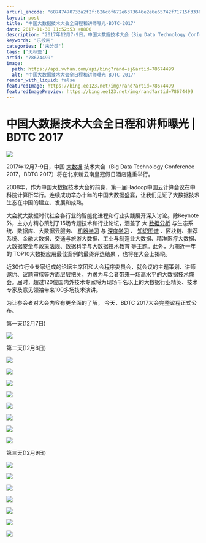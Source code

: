 ```yaml
---
arturl_encode: "68747470733a2f2f:626c6f672e6373646e2e6e65742f71715f3336383532303036:2f61727469636c652f64657461696c732f3738363734343939"
layout: post
title: "中国大数据技术大会全日程和讲师曝光-BDTC-2017"
date: 2017-11-30 11:52:53 +0800
description: "2017年12月7-9日，中国大数据技术大会（Big Data Technology Confere"
keywords: "乐投网"
categories: ['未分类']
tags: ['无标签']
artid: "78674499"
image:
  path: https://api.vvhan.com/api/bing?rand=sj&artid=78674499
  alt: "中国大数据技术大会全日程和讲师曝光-BDTC-2017"
render_with_liquid: false
featuredImage: https://bing.ee123.net/img/rand?artid=78674499
featuredImagePreview: https://bing.ee123.net/img/rand?artid=78674499
---
```


# 中国大数据技术大会全日程和讲师曝光 | BDTC 2017

![](http://www.99lt.com/uploads/allimg/171130/8-1G1300T053.jpg)

2017年12月7-9日，中国
[大数据](http://www.99lt.com/bigdata/)
技术大会（Big Data Technology Conference 2017，BDTC 2017）将在北京新云南皇冠假日酒店隆重举行。

2008年，作为中国大数据技术大会的前身，第一届Hadoop中国云计算会议在中科院计算所举行。连续成功举办十年的中国大数据盛宴，让我们见证了大数据技术生态在中国的建立、发展和成熟。

大会就大数据时代社会各行业的智能化进程和行业实践展开深入讨论。除Keynote外，主办方精心策划了15场专题技术和行业论坛，涵盖了
大
[数据分析](http://www.99lt.com/bigdata/bigdata-analysis/)
与生态系统、数据库、大数据云服务、
[机器学习](http://www.99lt.com/ai/machine-learning/)
与
[深度学习](http://www.99lt.com/ai/deep-learning/)
、
[知识图谱](http://www.99lt.com/plus/search.php?kwtype=0&q=%D6%AA%CA%B6%)
、区块链、推荐系统、金融大数据、交通与旅游大数据、工业与制造业大数据、精准医疗大数据、大数据安全与政策法规、数据科学与大数据技术教育
等主题。此外，为期近一年的
TOP10大数据应用最佳案例的最终评选结果
，也将在大会上揭晓。

近30位行业专家组成的论坛主席团和大会程序委员会，就会议的主题策划、讲师邀约、议题审核等方面层层把关，力求为与会者带来一场高水平的大数据技术盛会。届时，超过120位国内外技术专家将为现场千名以上的大数据行业精英、技术专家及意见领袖带来100多场技术演讲。

为让参会者对大会内容有更全面的了解，
今天，BDTC 2017大会完整议程正式公布。

第一天(12月7日)

![](http://www.99lt.com/uploads/allimg/171130/0T1304206-0.jpg)

第二天(12月8日)

![](http://www.99lt.com/uploads/allimg/171130/0T1305393-1.jpg)

![](http://www.99lt.com/uploads/allimg/171130/0T1304018-2.jpg)

![](http://www.99lt.com/uploads/allimg/171130/0T130F91-3.png)

![](http://www.99lt.com/uploads/allimg/171130/0T1301192-4.png)

![](http://www.99lt.com/uploads/allimg/171130/0T1304P6-5.png)

![](http://www.99lt.com/uploads/allimg/171130/0T1306394-6.jpg)

![](http://www.99lt.com/uploads/allimg/171130/0T13055L-7.png)

![](http://www.99lt.com/uploads/allimg/171130/0T1302053-8.jpg)

第三天(12月9日)

![](http://www.99lt.com/uploads/allimg/171130/0T13062G-9.jpg)

![](http://www.99lt.com/uploads/allimg/171130/0T1305152-10.jpg)

![](http://www.99lt.com/uploads/allimg/171130/0T130E05-11.jpg)

![](http://www.99lt.com/uploads/allimg/171130/0T1302505-12.jpg)

![](http://www.99lt.com/uploads/allimg/171130/0T1305041-13.jpg)

![](http://www.99lt.com/uploads/allimg/171130/0T1303339-14.jpg)

![](http://www.99lt.com/uploads/allimg/171130/0T1302412-15.jpg)